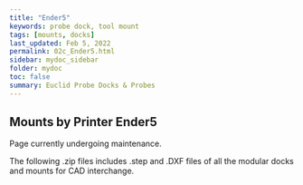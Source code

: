 ```yaml
---
title: "Ender5"
keywords: probe dock, tool mount
tags: [mounts, docks]
last_updated: Feb 5, 2022
permalink: 02c_Ender5.html
sidebar: mydoc_sidebar
folder: mydoc
toc: false
summary: Euclid Probe Docks & Probes 
---
```


## Mounts by Printer Ender5
Page currently undergoing maintenance. 


The following .zip files includes .step and .DXF files of all the modular docks and mounts for CAD interchange.